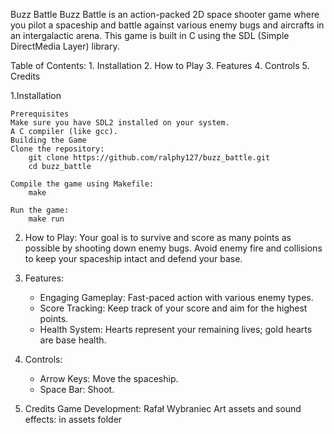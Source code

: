 Buzz Battle
Buzz Battle is an action-packed 2D space shooter game where you pilot a spaceship and battle against various enemy bugs and aircrafts in an intergalactic arena. This game is built in C using the SDL (Simple DirectMedia Layer) library.


Table of Contents:
    1. Installation
    2. How to Play
    3. Features
    4. Controls
    5. Credits

1.Installation

    Prerequisites
    Make sure you have SDL2 installed on your system.
    A C compiler (like gcc).
    Building the Game
    Clone the repository:
        git clone https://github.com/ralphy127/buzz_battle.git
        cd buzz_battle

    Compile the game using Makefile:
        make

    Run the game:
        make run

2. How to Play:
    Your goal is to survive and score as many points as possible by shooting down enemy bugs.
    Avoid enemy fire and collisions to keep your spaceship intact and defend your base.

4. Features:
    - Engaging Gameplay: Fast-paced action with various enemy types.
    - Score Tracking: Keep track of your score and aim for the highest points.
    - Health System: Hearts represent your remaining lives; gold hearts are base health.

5. Controls:
    - Arrow Keys: Move the spaceship.
    - Space Bar: Shoot.

6. Credits
    Game Development: Rafał Wybraniec
    Art assets and sound effects: in assets folder
